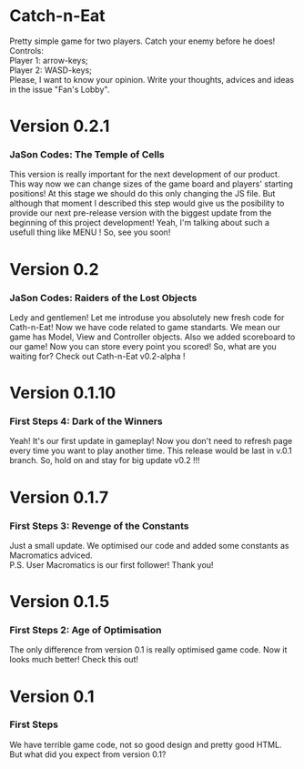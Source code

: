 # Catch-n-Eat
Pretty simple game for two players. Catch your enemy before he does! </br>
Controls: </br>
  Player 1: arrow-keys;</br>
  Player 2: WASD-keys;</br>
Please, I want to know your opinion. Write your thoughts, advices and ideas in the issue "Fan's Lobby".</br>

# Version 0.2.1
### JaSon Codes: The Temple of Cells
This version is really important for the next development of our product. This way now we can change sizes of the game board and players' starting positions! At this stage we should do this only changing the JS file. But although that moment I described this step would give us the posibility to provide our next pre-release version with the biggest update from the beginning of this project development! Yeah, I'm talking about such a usefull thing like MENU ! So, see you soon!
# Version 0.2
### JaSon Codes: Raiders of the Lost Objects
  Ledy and gentlemen! Let me introduse you absolutely new fresh code for Cath-n-Eat!  Now we have code related to game standarts. We mean our game has Model, View and Controller objects. Also we added scoreboard to our game! Now you can store every point you scored! So, what are you waiting for? Check out Cath-n-Eat v0.2-alpha !
# Version 0.1.10
### First Steps 4: Dark of the Winners
  Yeah! It's our first update in gameplay! Now you don't need to refresh page every time you want to play another time. This release would be last in v.0.1 branch. So, hold on and stay for big update v0.2 !!!
# Version 0.1.7
### First Steps 3: Revenge of the Constants
Just a small update. We optimised our code and added some constants as Macromatics adviced.</br>
P.S. User Macromatics is our first follower! Thank you!
# Version 0.1.5  
### First Steps 2: Age of Optimisation
  The only difference from version 0.1 is really optimised game code. Now it looks much better! Check this out!
# Version 0.1
### First Steps
  We have terrible game code, not so good design and pretty good HTML. But what did you expect from version 0.1?</br>
